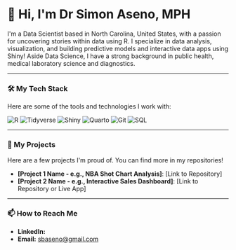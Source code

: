 # 👋 Hi, I'm Dr Simon Aseno, MPH

I'm a Data Scientist based in North Carolina, United States, with a passion for uncovering stories within data using R. I specialize in data analysis, visualization, and building predictive models and interactive data apps using Shiny! Aside Data Science, I have a strong background in public health, medical laboratory science and diagnostics.

---

### 🛠️ My Tech Stack

Here are some of the tools and technologies I work with:

![R](https://img.shields.io/badge/R-276DC3?style=for-the-badge&logo=r&logoColor=white)
![Tidyverse](https://img.shields.io/badge/Tidyverse-1A1A1A?style=for-the-badge&logo=Tidyverse&logoColor=white)
![Shiny](https://img.shields.io/badge/Shiny-1A1A1A?style=for-the-badge&logo=Shiny&logoColor=white)
![Quarto](https://img.shields.io/badge/Quarto-1A1A1A?style=for-the-badge&logo=Quarto&logoColor=white)
![Git](https://img.shields.io/badge/Git-F05032?style=for-the-badge&logo=git&logoColor=white)
![SQL](https://img.shields.io/badge/SQL-025E8C?style=for-the-badge&logo=sql&logoColor=white)

---

### 🔭 My Projects

Here are a few projects I'm proud of. You can find more in my repositories!

* **[Project 1 Name - e.g., NBA Shot Chart Analysis]**: [Link to Repository]
* **[Project 2 Name - e.g., Interactive Sales Dashboard]**:  [Link to Repository or Live App]

---

### 📫 How to Reach Me

* **LinkedIn:** 
* **Email:** sbaseno@gmail.com
